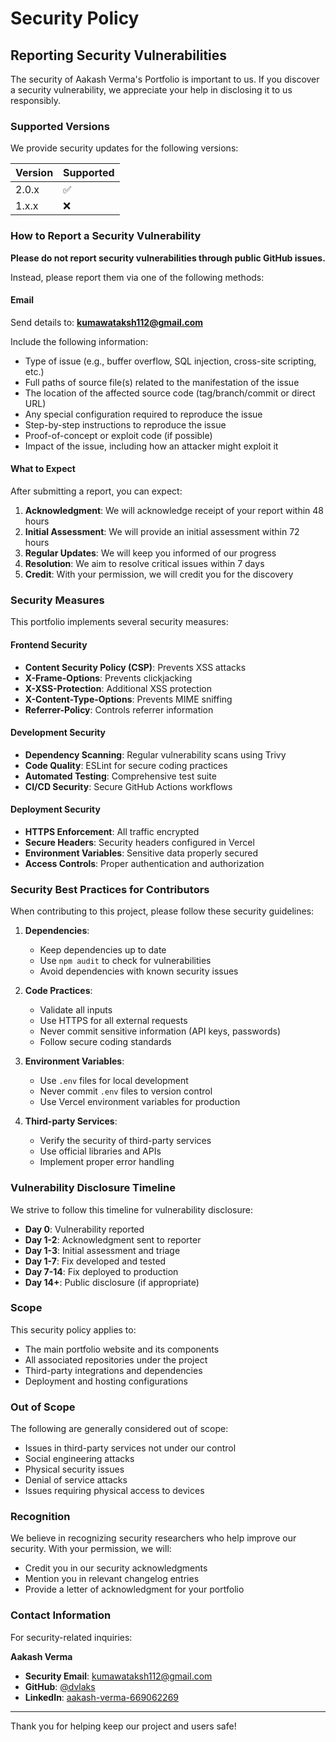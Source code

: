 # Security Policy

## Reporting Security Vulnerabilities

The security of Aakash Verma's Portfolio is important to us. If you discover a security vulnerability, we appreciate your help in disclosing it to us responsibly.

### Supported Versions

We provide security updates for the following versions:

| Version | Supported          |
| ------- | ------------------ |
| 2.0.x   | :white_check_mark: |
| 1.x.x   | :x:                |

### How to Report a Security Vulnerability

**Please do not report security vulnerabilities through public GitHub issues.**

Instead, please report them via one of the following methods:

#### Email
Send details to: **kumawataksh112@gmail.com**

Include the following information:
- Type of issue (e.g., buffer overflow, SQL injection, cross-site scripting, etc.)
- Full paths of source file(s) related to the manifestation of the issue
- The location of the affected source code (tag/branch/commit or direct URL)
- Any special configuration required to reproduce the issue
- Step-by-step instructions to reproduce the issue
- Proof-of-concept or exploit code (if possible)
- Impact of the issue, including how an attacker might exploit it

#### What to Expect

After submitting a report, you can expect:

1. **Acknowledgment**: We will acknowledge receipt of your report within 48 hours
2. **Initial Assessment**: We will provide an initial assessment within 72 hours
3. **Regular Updates**: We will keep you informed of our progress
4. **Resolution**: We aim to resolve critical issues within 7 days
5. **Credit**: With your permission, we will credit you for the discovery

### Security Measures

This portfolio implements several security measures:

#### Frontend Security
- **Content Security Policy (CSP)**: Prevents XSS attacks
- **X-Frame-Options**: Prevents clickjacking
- **X-XSS-Protection**: Additional XSS protection
- **X-Content-Type-Options**: Prevents MIME sniffing
- **Referrer-Policy**: Controls referrer information

#### Development Security
- **Dependency Scanning**: Regular vulnerability scans using Trivy
- **Code Quality**: ESLint for secure coding practices
- **Automated Testing**: Comprehensive test suite
- **CI/CD Security**: Secure GitHub Actions workflows

#### Deployment Security
- **HTTPS Enforcement**: All traffic encrypted
- **Secure Headers**: Security headers configured in Vercel
- **Environment Variables**: Sensitive data properly secured
- **Access Controls**: Proper authentication and authorization

### Security Best Practices for Contributors

When contributing to this project, please follow these security guidelines:

1. **Dependencies**: 
   - Keep dependencies up to date
   - Use `npm audit` to check for vulnerabilities
   - Avoid dependencies with known security issues

2. **Code Practices**:
   - Validate all inputs
   - Use HTTPS for all external requests
   - Never commit sensitive information (API keys, passwords)
   - Follow secure coding standards

3. **Environment Variables**:
   - Use `.env` files for local development
   - Never commit `.env` files to version control
   - Use Vercel environment variables for production

4. **Third-party Services**:
   - Verify the security of third-party services
   - Use official libraries and APIs
   - Implement proper error handling

### Vulnerability Disclosure Timeline

We strive to follow this timeline for vulnerability disclosure:

- **Day 0**: Vulnerability reported
- **Day 1-2**: Acknowledgment sent to reporter
- **Day 1-3**: Initial assessment and triage
- **Day 1-7**: Fix developed and tested
- **Day 7-14**: Fix deployed to production
- **Day 14+**: Public disclosure (if appropriate)

### Scope

This security policy applies to:

- The main portfolio website and its components
- All associated repositories under the project
- Third-party integrations and dependencies
- Deployment and hosting configurations

### Out of Scope

The following are generally considered out of scope:

- Issues in third-party services not under our control
- Social engineering attacks
- Physical security issues
- Denial of service attacks
- Issues requiring physical access to devices

### Recognition

We believe in recognizing security researchers who help improve our security. With your permission, we will:

- Credit you in our security acknowledgments
- Mention you in relevant changelog entries
- Provide a letter of acknowledgment for your portfolio

### Contact Information

For security-related inquiries:

**Aakash Verma**
- **Security Email**: kumawataksh112@gmail.com
- **GitHub**: [@dvlaks](https://github.com/dvlaks)
- **LinkedIn**: [aakash-verma-669062269](https://www.linkedin.com/in/aakash-verma-669062269)

---

Thank you for helping keep our project and users safe!
